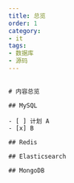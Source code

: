 ```yaml
---
title: 总览
order: 1
category:
- it
tags:
- 数据库
- 源码
---
```




```markmap

# 内容总览

## MySQL

- [ ] 计划 A
- [x] B

## Redis

## Elasticsearch

## MongoDB



```
